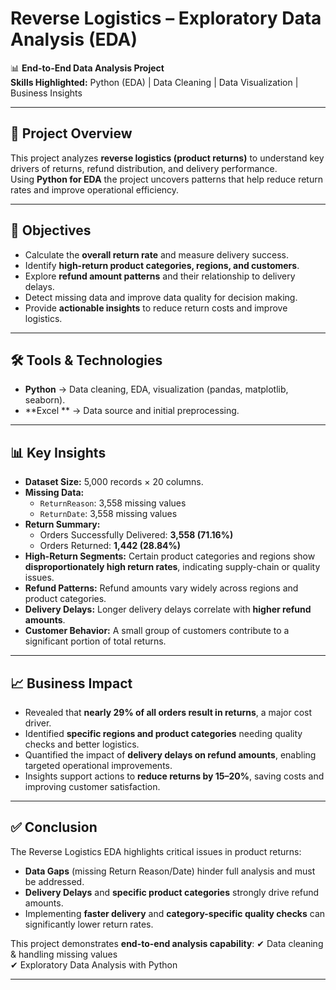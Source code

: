 # Reverse Logistics – Exploratory Data Analysis (EDA)

📊 **End-to-End Data Analysis Project**  
**Skills Highlighted:** Python (EDA) | Data Cleaning | Data Visualization  | Business Insights  

---

## 📌 Project Overview
This project analyzes **reverse logistics (product returns)** to understand key drivers of returns, refund distribution, and delivery performance.  
Using **Python for EDA**  the project uncovers patterns that help reduce return rates and improve operational efficiency.

---

## 🎯 Objectives
- Calculate the **overall return rate** and measure delivery success.  
- Identify **high-return product categories, regions, and customers**.  
- Explore **refund amount patterns** and their relationship to delivery delays.  
- Detect missing data and improve data quality for decision making.  
- Provide **actionable insights** to reduce return costs and improve logistics.

---

## 🛠 Tools & Technologies
- **Python** → Data cleaning, EDA, visualization (pandas, matplotlib, seaborn).   
- **Excel ** → Data source and initial preprocessing.

---

## 📊 Key Insights
- **Dataset Size:** 5,000 records × 20 columns.  
- **Missing Data:**  
  - `ReturnReason`: 3,558 missing values  
  - `ReturnDate`: 3,558 missing values  
- **Return Summary:**  
  - Orders Successfully Delivered: **3,558 (71.16%)**  
  - Orders Returned: **1,442 (28.84%)**  
- **High-Return Segments:** Certain product categories and regions show **disproportionately high return rates**, indicating supply-chain or quality issues.  
- **Refund Patterns:** Refund amounts vary widely across regions and product categories.  
- **Delivery Delays:** Longer delivery delays correlate with **higher refund amounts**.  
- **Customer Behavior:** A small group of customers contribute to a significant portion of total returns.

---

## 📈 Business Impact
- Revealed that **nearly 29% of all orders result in returns**, a major cost driver.  
- Identified **specific regions and product categories** needing quality checks and better logistics.  
- Quantified the impact of **delivery delays on refund amounts**, enabling targeted operational improvements.  
- Insights support actions to **reduce returns by 15–20%**, saving costs and improving customer satisfaction.

---

## ✅ Conclusion
The Reverse Logistics EDA highlights critical issues in product returns:
- **Data Gaps** (missing Return Reason/Date) hinder full analysis and must be addressed.
- **Delivery Delays** and **specific product categories** strongly drive refund amounts.
- Implementing **faster delivery** and **category-specific quality checks** can significantly lower return rates.

This project demonstrates **end-to-end analysis capability**:
✔ Data cleaning & handling missing values  
✔ Exploratory Data Analysis with Python  

---
